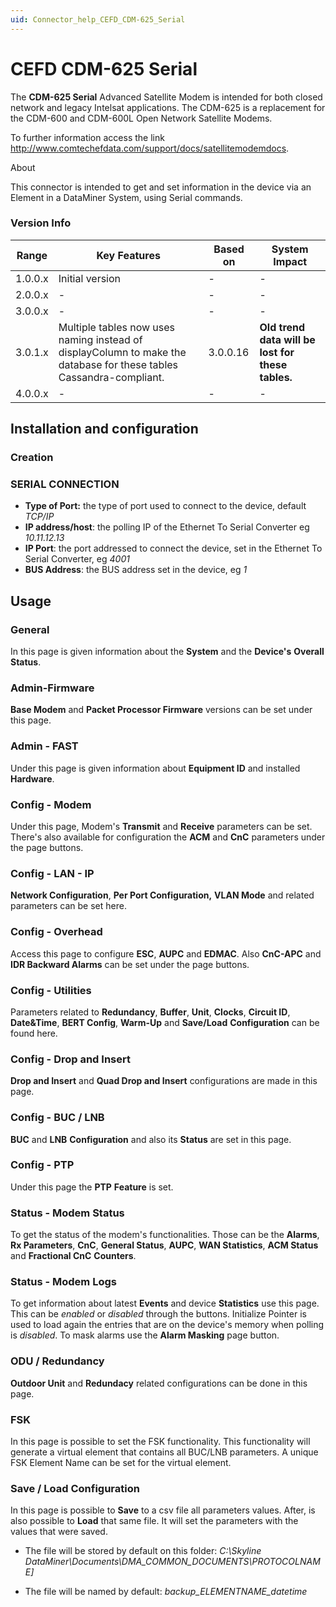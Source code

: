 ```yaml
---
uid: Connector_help_CEFD_CDM-625_Serial
---
```


# CEFD CDM-625 Serial

The **CDM-625 Serial** Advanced Satellite Modem is intended for both closed network and legacy Intelsat applications. The CDM-625 is a replacement for the CDM-600 and CDM-600L Open Network Satellite Modems.

To further information access the link <http://www.comtechefdata.com/support/docs/satellitemodemdocs>.

About

This connector is intended to get and set information in the device via an Element in a DataMiner System, using Serial commands.

### Version Info

| **Range** | **Key Features**                                                                                                    | **Based on** | **System Impact**                                 |
|-----------|---------------------------------------------------------------------------------------------------------------------|--------------|---------------------------------------------------|
| 1.0.0.x   | Initial version                                                                                                     | \-           | \-                                                |
| 2.0.0.x   | \-                                                                                                                  | \-           | \-                                                |
| 3.0.0.x   | \-                                                                                                                  | \-           | \-                                                |
| 3.0.1.x   | Multiple tables now uses naming instead of displayColumn to make the database for these tables Cassandra-compliant. | 3.0.0.16     | **Old trend data will be lost for these tables.** |
| 4.0.0.x   | \-                                                                                                                  | \-           | \-                                                |

## Installation and configuration

### Creation

### SERIAL CONNECTION

- **Type of Port:** the type of port used to connect to the device, default *TCP/IP*
- **IP address/host**: the polling IP of the Ethernet To Serial Converter eg *10.11.12.13*
- **IP Port**: the port addressed to connect the device, set in the Ethernet To Serial Converter, eg *4001*
- **BUS Address**: the BUS address set in the device, eg *1*

## Usage

### General

In this page is given information about the **System** and the **Device's** **Overall Status**.

### Admin-Firmware

**Base Modem** and **Packet Processor Firmware** versions can be set under this page.

### Admin - FAST

Under this page is given information about **Equipment ID** and installed **Hardware**.

### Config - Modem

Under this page, Modem's **Transmit** and **Receive** parameters can be set. There's also available for configuration the **ACM** and **CnC** parameters under the page buttons.

### Config - LAN - IP

**Network Configuration**, **Per Port Configuration,** **VLAN Mode** and related parameters can be set here.

### Config - Overhead

Access this page to configure **ESC**, **AUPC** and **EDMAC**. Also **CnC-APC** and **IDR Backward Alarms** can be set under the page buttons.

### Config - Utilities

Parameters related to **Redundancy**, **Buffer**, **Unit**, **Clocks**, **Circuit ID**, **Date&Time**, **BERT Config**, **Warm-Up** and **Save/Load** **Configuration** can be found here.

### Config - Drop and Insert

**Drop and Insert** and **Quad Drop and Insert** configurations are made in this page.

### Config - BUC / LNB

**BUC** and **LNB** **Configuration** and also its **Status** are set in this page.

### Config - PTP

Under this page the **PTP** **Feature** is set.

### Status - Modem Status

To get the status of the modem's functionalities. Those can be the **Alarms**, **Rx Parameters**, **CnC**, **General Status**, **AUPC**, **WAN Statistics**, **ACM Status** and **Fractional CnC** **Counters**.

### Status - Modem Logs

To get information about latest **Events** and device **Statistics** use this page. This can be *enabled* or *disabled* through the buttons. Initialize Pointer is used to load again the entries that are on the device's memory when polling is *disabled*. To mask alarms use the **Alarm Masking** page button.

### ODU / Redundancy

**Outdoor Unit** and **Redundacy** related configurations can be done in this page.

### FSK

In this page is possible to set the FSK functionality. This functionality will generate a virtual element that contains all BUC/LNB parameters. A unique FSK Element Name can be set for the virtual element.

### Save / Load Configuration

In this page is possible to **Save** to a csv file all parameters values. After, is also possible to **Load** that same file. It will set the parameters with the values that were saved.

- The file will be stored by default on this folder: *C:\Skyline DataMiner\Documents\DMA_COMMON_DOCUMENTS\\PROTOCOLNAME\]*

- The file will be named by default: *backup_ELEMENTNAME_datetime*
